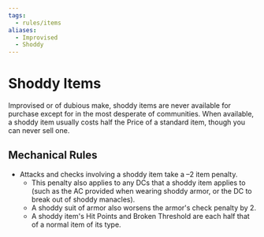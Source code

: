 ```yaml
---
tags:
  - rules/items
aliases:
  - Improvised
  - Shoddy
---
```

# Shoddy Items

Improvised or of dubious make, shoddy items are never available for purchase except for in the most desperate of communities. When available, a shoddy item usually costs half the Price of a standard item, though you can never sell one.  

## Mechanical Rules

- Attacks and checks involving a shoddy item take a –2 item penalty.
	- This penalty also applies to any DCs that a shoddy item applies to (such as the AC provided when wearing shoddy armor, or the DC to break out of shoddy manacles).
	- A shoddy suit of armor also worsens the armor's check penalty by 2.
	- A shoddy item's Hit Points and Broken Threshold are each half that of a normal item of its type.